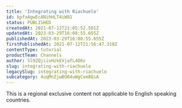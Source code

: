 ```yaml
---
title: 'Integrating with Riachuelo'
id: kpfxAgwEcANihHLT4iW81
status: PUBLISHED
createdAt: 2021-07-12T21:05:52.501Z
updatedAt: 2023-03-29T16:08:55.655Z
publishedAt: 2023-03-29T16:08:55.655Z
firstPublishedAt: 2021-07-12T21:56:47.310Z
contentType: tutorial
productTeam: Channels
author: 5l9ZQjiivHzkEVjafL4O6v
slug: integrating-with-riachuelo
legacySlug: integrating-with-riachuelo
subcategory: 4uqMnZjwBO04uWgCom8QiA
---
```


<div class="alert alert-warning" role="alert">This is a regional exclusive content not applicable to 
English speaking countries.</div>
